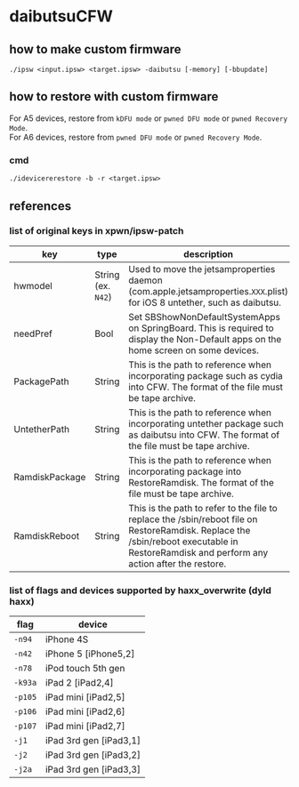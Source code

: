 # daibutsuCFW  

## how to make custom firmware  
```
./ipsw <input.ipsw> <target.ipsw> -daibutsu [-memory] [-bbupdate]
```

## how to restore with custom firmware  
For A5 devices, restore from `kDFU mode` or `pwned DFU mode` or `pwned Recovery Mode`.  
For A6 devices, restore from `pwned DFU mode` or `pwned Recovery Mode`.  

### cmd
```
./idevicererestore -b -r <target.ipsw>
```

## references  
### list of original keys in xpwn/ipsw-patch  
| key | type | description | 
|---------|----------|----------|  
| hwmodel | String (ex. `N42`) | Used to move the jetsamproperties  daemon (com.apple.jetsamproperties.`XXX`.plist) for iOS 8 untether, such as daibutsu. |
| needPref | Bool | Set SBShowNonDefaultSystemApps on SpringBoard. This is required to display the Non-Default apps on the home screen on some devices. |
| PackagePath | String | This is the path to reference when incorporating package such as cydia into CFW. The format of the file must be tape archive. |
| UntetherPath | String | This is the path to reference when incorporating untether package such as daibutsu into CFW. The format of the file must be tape archive. |
| RamdiskPackage | String | This is the path to reference when incorporating package into RestoreRamdisk. The format of the file must be tape archive. |
| RamdiskReboot | String | This is the path to refer to the file to replace the /sbin/reboot file on RestoreRamdisk. Replace the /sbin/reboot executable in RestoreRamdisk and perform any action after the restore. | 

### list of flags and devices supported by haxx_overwrite (dyld haxx)
| flag | device | 
|---------|----------|
| `-n94` | iPhone 4S |
| `-n42` | iPhone 5 [iPhone5,2] |
| `-n78` | iPod touch 5th gen |
| `-k93a` | iPad 2 [iPad2,4] |
| `-p105` | iPad mini [iPad2,5] |
| `-p106` | iPad mini [iPad2,6] |
| `-p107` | iPad mini [iPad2,7] |
| `-j1` | iPad 3rd gen [iPad3,1] |
| `-j2` | iPad 3rd gen [iPad3,2] |
| `-j2a` | iPad 3rd gen [iPad3,3] |
